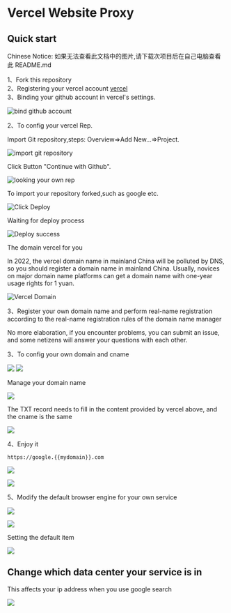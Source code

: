 # Vercel Website Proxy

## Quick start

Chinese Notice: 如果无法查看此文档中的图片,请下载次项目后在自己电脑查看此 README.md

1、Fork this repository  
2、Registering your vercel account [vercel](https://vercel.com/)  
3、Binding your github account in vercel's settings.

![bind github account](./asset/224318.jpg)

2、To config your vercel Rep.

Import Git repository,steps: Overview=>Add New...=>Project.

![import git repository](./asset/224748.jpg)

Click Button "Continue with Github".

![looking your own rep](./asset/225212.jpg)

To import your repository forked,such as google etc.

![Click Deploy](./asset/225542.jpg)

Waiting for deploy process

![Deploy success](./asset/225816.jpg)

The domain vercel for you

In 2022, the vercel domain name in mainland China will be polluted by DNS, so you should register a domain name in mainland China. Usually, novices on major domain name platforms can get a domain name with one-year usage rights for 1 yuan.

![Vercel Domain](./asset/230030.jpg)

3、Register your own domain name and perform real-name registration according to the real-name registration rules of the domain name manager

No more elaboration, if you encounter problems, you can submit an issue, and some netizens will answer your questions with each other.

3、To config your own domain and cname

![](./asset/230712.jpg)
![](./asset/231001.jpg)

Manage your domain name

![](./asset/231513.jpg)

The TXT record needs to fill in the content provided by vercel above, and the cname is the same

![](./asset/231835.jpg)

4、Enjoy it

`https://google.{{mydomain}}.com`

![](./asset/232007.jpg)

![](./asset/232111.jpg)

5、Modify the default browser engine for your own service

![](./asset/232617.jpg)

![](./asset/232857.jpg)

Setting the default item

![](./asset/232826.jpg)

## Change which data center your service is in

This affects your ip address when you use google search

![](./asset/233500.jpg)
